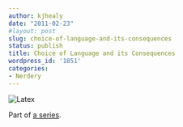 ```yaml
---
author: kjhealy
date: "2011-02-23"
#layout: post
slug: choice-of-language-and-its-consequences
status: publish
title: Choice of Language and its Consequences
wordpress_id: '1851'
categories:
- Nerdery
---
```


![Latex](http://kieranhealy.org/files/misc/latex-paper.png)

Part of [a series](http://i.imgur.com/ZyeCO.jpg).
